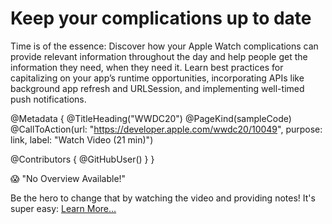 # Keep your complications up to date

Time is of the essence: Discover how your Apple Watch complications can provide relevant information throughout the day and help people get the information they need, when they need it. Learn best practices for capitalizing on your app’s runtime opportunities, incorporating APIs like background app refresh and URLSession, and implementing well-timed push notifications.

@Metadata {
   @TitleHeading("WWDC20")
   @PageKind(sampleCode)
   @CallToAction(url: "https://developer.apple.com/wwdc20/10049", purpose: link, label: "Watch Video (21 min)")

   @Contributors {
      @GitHubUser(<replace this with your GitHub handle>)
   }
}

😱 "No Overview Available!"

Be the hero to change that by watching the video and providing notes! It's super easy:
 [Learn More…](https://wwdcnotes.github.io/WWDCNotes/documentation/wwdcnotes/contributing)
